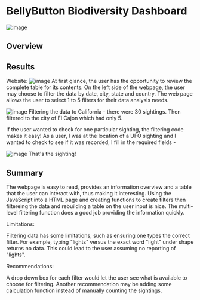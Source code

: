 # BellyButton Biodiversity Dashboard
![image](https://user-images.githubusercontent.com/89953246/143298578-8ba4da84-2c0e-45ea-b545-4779999c8d98.png)

## Overview


## Results

Website:
![image](https://user-images.githubusercontent.com/89953246/142257099-53e4ec4a-60a3-49a6-af39-abcee4f5de1a.png)
At first glance, the user has the opportunity to review the complete table for its contents.  On the left side of the webpage, the user may choose to filter the data by date, city, state and country.  The web page allows the user to select 1 to 5 filters for their data analysis needs. 

![image](https://user-images.githubusercontent.com/89953246/142258775-9472de64-6950-4c56-93c0-6b7130b6349a.png)
Filtering the data to California - there were 30 sightings. Then filtered to the city of El Cajon which had only 5.

If the user wanted to check for one particular sighting, the filtering code makes it easy!  As a user, I was at the location of a UFO sighting and I wanted to check to see if it was recorded, I fill in the required fields  - 

![image](https://user-images.githubusercontent.com/89953246/142260135-78be055c-adb6-4e6e-ba6a-e462e3d03c9c.png)
That's the sighting!

## Summary
The webpage is easy to read, provides an information overview and a table that the user can interact with, thus making it interesting. Using the JavaScript into a HTML page and creating functions to create filters then filtereing the data and rebuilding a table on the user input is nice. The multi-level filtering function does a good job providing the information quickly.  

Limitations:

Filtering data has some limitations, such as ensuring one types the correct filter.  For example, typing "lights" versus the exact word "light" under shape returns no data.  This could lead to the user assuming no reporting of "lights".  

Recommendations:

A drop down box for each filter would let the user see what is available to choose for filtering. 
Another recommendation may be adding some calculation function instead of manually counting the sightings.
